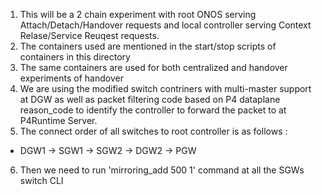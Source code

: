 1. This will be a 2 chain experiment with root ONOS serving Attach/Detach/Handover requests and local controller serving Context Relase/Service Reuqest requests.
2. The containers used are mentioned in the start/stop scripts of containers in this directory
3. The same containers are used for both centralized and handover experiments of handover
4. We are using the modified switch contriners with multi-master support at DGW as well as  packet filtering code based on P4 dataplane reason_code to identify the controller to forward the packet to at P4Runtime Server.
5. The connect order of all switches to root controller is as follows : 
* DGW1 -> SGW1 -> SGW2 -> DGW2 -> PGW
6. Then we need to run 'mirroring_add 500 1' command at all the SGWs switch CLI
